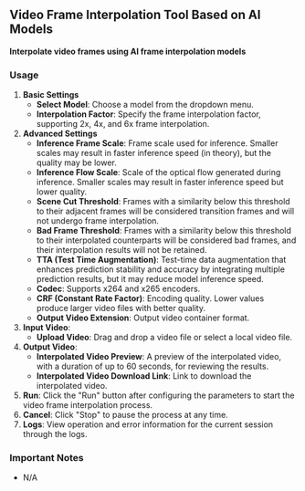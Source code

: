 ## Video Frame Interpolation Tool Based on AI Models
**Interpolate video frames using AI frame interpolation models**

### Usage
1. **Basic Settings**
    - **Select Model**: Choose a model from the dropdown menu.
    - **Interpolation Factor**: Specify the frame interpolation factor, supporting 2x, 4x, and 6x frame interpolation.
2. **Advanced Settings**
    - **Inference Frame Scale**: Frame scale used for inference. Smaller scales may result in faster inference speed (in theory), but the quality may be lower.
    - **Inference Flow Scale**: Scale of the optical flow generated during inference. Smaller scales may result in faster inference speed but lower quality.
    - **Scene Cut Threshold**: Frames with a similarity below this threshold to their adjacent frames will be considered transition frames and will not undergo frame interpolation.
    - **Bad Frame Threshold**: Frames with a similarity below this threshold to their interpolated counterparts will be considered bad frames, and their interpolation results will not be retained.
    - **TTA (Test Time Augmentation)**: Test-time data augmentation that enhances prediction stability and accuracy by integrating multiple prediction results, but it may reduce model inference speed.
    - **Codec**: Supports x264 and x265 encoders.
    - **CRF (Constant Rate Factor)**: Encoding quality. Lower values produce larger video files with better quality.
    - **Output Video Extension**: Output video container format.
3. **Input Video**:
    - **Upload Video**: Drag and drop a video file or select a local video file.
4. **Output Video**:
    - **Interpolated Video Preview**: A preview of the interpolated video, with a duration of up to 60 seconds, for reviewing the results.
    - **Interpolated Video Download Link**: Link to download the interpolated video.
5. **Run**: Click the "Run" button after configuring the parameters to start the video frame interpolation process.
6. **Cancel**: Click "Stop" to pause the process at any time.
7. **Logs**: View operation and error information for the current session through the logs.
### Important Notes
- N/A